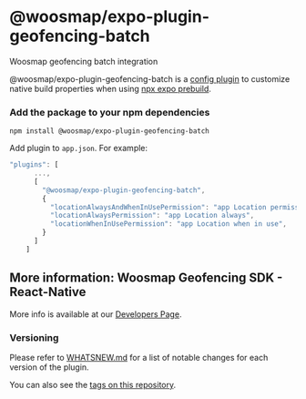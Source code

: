 # @woosmap/expo-plugin-geofencing-batch

Woosmap geofencing batch integration

@woosmap/expo-plugin-geofencing-batch is a [config plugin](https://docs.expo.dev/config-plugins/introduction/) to customize native build properties when using [npx expo prebuild](https://docs.expo.dev/workflow/prebuild/).


### Add the package to your npm dependencies

```
npm install @woosmap/expo-plugin-geofencing-batch
```

Add plugin to `app.json`. For example:

``` javascript
"plugins": [
      ...,
      [
        "@woosmap/expo-plugin-geofencing-batch",
        {
          "locationAlwaysAndWhenInUsePermission": "app Location permission",
          "locationAlwaysPermission": "app Location always",
          "locationWhenInUsePermission": "app Location when in use",
        }
      ]
    ]
```

## More information:  Woosmap Geofencing SDK - React-Native
More info is available at our [Developers Page](https://developers.woosmap.com/products/geofencing-sdk/react-native-plugin/guides/setup/).


### Versioning
Please refer to [WHATSNEW.md](https://github.com/Woosmap/expo_plugin_geofencing_batch/blob/main/whatsnew.md) for a list of notable changes for each version of the plugin.

You can also see the [tags on this repository](https://github.com/Woosmap/expo_plugin_geofencing_batch/releases).
